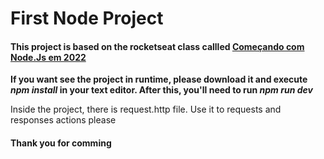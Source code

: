 # First Node Project

#### This project is based on the rocketseat class callled [Começando com Node.Js em 2022](https://youtu.be/fm4_EuCsQwg)

**If you want see the project in runtime, please download it and execute _npm install_ in your text editor. After this, you'll need to run _npm run dev_**

Inside the project, there is request.http file. Use it to requests and responses actions please

#### Thank you for comming





